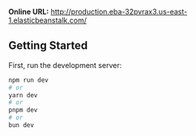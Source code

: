 **Online URL:**
http://production.eba-32pvrax3.us-east-1.elasticbeanstalk.com/

## Getting Started

First, run the development server:

```bash
npm run dev
# or
yarn dev
# or
pnpm dev
# or
bun dev
```


